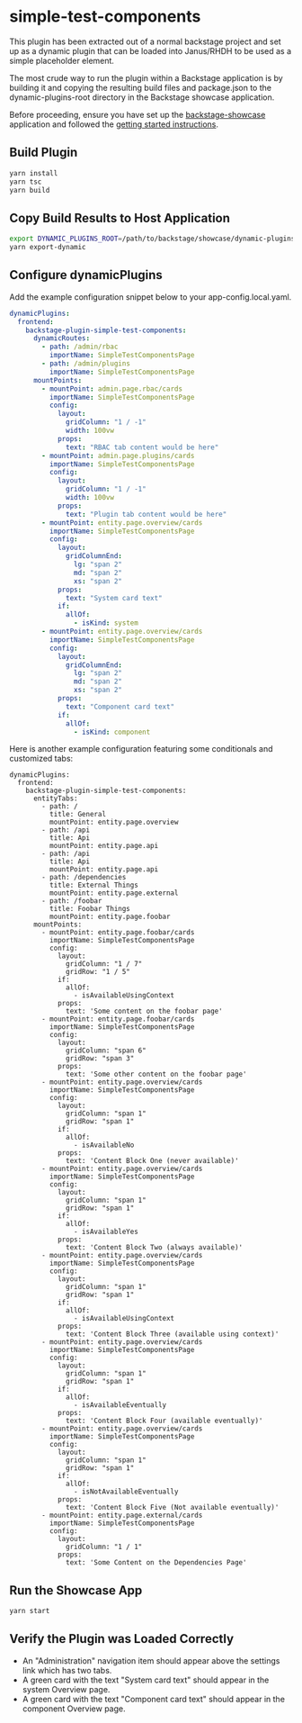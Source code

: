 # simple-test-components

This plugin has been extracted out of a normal backstage project and set up as a dynamic plugin that can be loaded into Janus/RHDH to be used as a simple placeholder element.

The most crude way to run the plugin within a Backstage application is by building it and copying the resulting build files and package.json to the dynamic-plugins-root directory in the Backstage showcase application.

Before proceeding, ensure you have set up the [backstage-showcase](https://github.com/janus-idp/backstage-showcase) application and followed the [getting started instructions](https://github.com/janus-idp/backstage-showcase/blob/main/showcase-docs/getting-started.md).

## Build Plugin

```bash
yarn install
yarn tsc
yarn build
```

## Copy Build Results to Host Application

```bash
export DYNAMIC_PLUGINS_ROOT=/path/to/backstage/showcase/dynamic-plugins-root
yarn export-dynamic
```

## Configure dynamicPlugins

Add the example configuration snippet below to your app-config.local.yaml.

```yaml
dynamicPlugins:
  frontend:
    backstage-plugin-simple-test-components:
      dynamicRoutes:
        - path: /admin/rbac
          importName: SimpleTestComponentsPage
        - path: /admin/plugins
          importName: SimpleTestComponentsPage
      mountPoints:
        - mountPoint: admin.page.rbac/cards
          importName: SimpleTestComponentsPage
          config:
            layout:
              gridColumn: "1 / -1"
              width: 100vw
            props:
              text: "RBAC tab content would be here"
        - mountPoint: admin.page.plugins/cards
          importName: SimpleTestComponentsPage
          config:
            layout:
              gridColumn: "1 / -1"
              width: 100vw
            props:
              text: "Plugin tab content would be here"
        - mountPoint: entity.page.overview/cards
          importName: SimpleTestComponentsPage
          config:
            layout:
              gridColumnEnd:
                lg: "span 2"
                md: "span 2"
                xs: "span 2"
            props:
              text: "System card text"
            if:
              allOf:
                - isKind: system
        - mountPoint: entity.page.overview/cards
          importName: SimpleTestComponentsPage
          config:
            layout:
              gridColumnEnd:
                lg: "span 2"
                md: "span 2"
                xs: "span 2"
            props:
              text: "Component card text"
            if:
              allOf:
                - isKind: component
```

Here is another example configuration featuring some conditionals and customized tabs:

```
dynamicPlugins:
  frontend:
    backstage-plugin-simple-test-components:
      entityTabs:
        - path: /
          title: General
          mountPoint: entity.page.overview
        - path: /api
          title: Api    
          mountPoint: entity.page.api
        - path: /api
          title: Api    
          mountPoint: entity.page.api
        - path: /dependencies
          title: External Things
          mountPoint: entity.page.external
        - path: /foobar
          title: Foobar Things
          mountPoint: entity.page.foobar
      mountPoints:
        - mountPoint: entity.page.foobar/cards
          importName: SimpleTestComponentsPage
          config:
            layout:
              gridColumn: "1 / 7"
              gridRow: "1 / 5"
            if:
              allOf:
                - isAvailableUsingContext
            props:
              text: 'Some content on the foobar page'
        - mountPoint: entity.page.foobar/cards
          importName: SimpleTestComponentsPage
          config:
            layout:
              gridColumn: "span 6"
              gridRow: "span 3"
            props:
              text: 'Some other content on the foobar page'
        - mountPoint: entity.page.overview/cards
          importName: SimpleTestComponentsPage
          config:
            layout:
              gridColumn: "span 1"
              gridRow: "span 1"
            if:
              allOf:
                - isAvailableNo
            props:
              text: 'Content Block One (never available)'
        - mountPoint: entity.page.overview/cards
          importName: SimpleTestComponentsPage
          config:
            layout:
              gridColumn: "span 1"
              gridRow: "span 1"
            if:
              allOf:
                - isAvailableYes
            props:
              text: 'Content Block Two (always available)'
        - mountPoint: entity.page.overview/cards
          importName: SimpleTestComponentsPage
          config:
            layout:
              gridColumn: "span 1"
              gridRow: "span 1"
            if:
              allOf:
                - isAvailableUsingContext
            props:
              text: 'Content Block Three (available using context)'
        - mountPoint: entity.page.overview/cards
          importName: SimpleTestComponentsPage
          config:
            layout:
              gridColumn: "span 1"
              gridRow: "span 1"
            if:
              allOf:
                - isAvailableEventually
            props:
              text: 'Content Block Four (available eventually)'
        - mountPoint: entity.page.overview/cards
          importName: SimpleTestComponentsPage
          config:
            layout:
              gridColumn: "span 1"
              gridRow: "span 1"
            if:
              allOf:
                - isNotAvailableEventually
            props:
              text: 'Content Block Five (Not available eventually)'
        - mountPoint: entity.page.external/cards
          importName: SimpleTestComponentsPage
          config:
            layout:
              gridColumn: "1 / 1"
            props:
              text: 'Some Content on the Dependencies Page'
```

## Run the Showcase App

```bash
yarn start
```

## Verify the Plugin was Loaded Correctly

- An "Administration" navigation item should appear above the settings link which has two tabs.
- A green card with the text "System card text" should appear in the system Overview page.
- A green card with the text "Component card text" should appear in the component Overview page.
